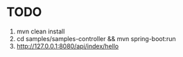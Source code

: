 # TODO

1. mvn clean install
2. cd samples/samples-controller && mvn spring-boot:run
3. <http://127.0.0.1:8080/api/index/hello>
